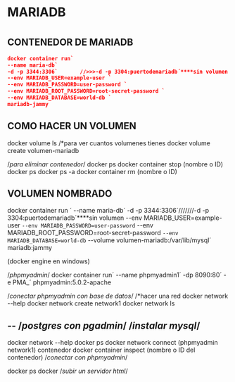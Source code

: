 # MARIADB
#

## CONTENEDOR DE MARIADB
``` json
docker container run`
--name maria-db`
-d -p 3344:3306`       //>>>-d -p 3304:puertodemariadb´****sin volumen
--env MARIADB_USER=example-user `
--env MARIADB_PASSWORD=user-password `
--env MARIADB_ROOT_PASSWORD=root-secret-password `
--env MARIADB_DATABASE=world-db `
mariadb-jammy
```

## COMO HACER UN VOLUMEN
docker volume ls /*para ver cuantos volumenes tienes
docker volume create volumen-mariadb

/*para eliminar contenedor*/
docker ps
docker container stop (nombre o ID)
docker ps
docker ps -a
docker container rm (nombre o ID)

## VOLUMEN NOMBRADO
docker container run ´
--name maria-db´
-d -p 3344:3306´///////-d -p 3304:puertodemariadb´****sin volumen
--env MARIADB_USER=example-user `
--env MARIADB_PASSWORD=user-password `
--env MARIADB_ROOT_PASSWORD=root-secret-password `
--env MARIADB_DATABASE=world-db `
--volume volumen-mariadb:/var/lib/mysql´
mariadb:jammy


(docker engine en windows)



/*phpmyadmin*/
docker container run´
--name phpmyadmin1´
-dp 8090:80´
-e PMA_´
phpmyadmin:5.0.2-apache

/*conectar phpmyadmin con base de datos*/
/*hacer una red
docker network --help
docker network create network1
docker network ls


--
/*postgres con pgadmin*/
/*instalar mysql*/
--


docker network --help
docker ps
docker network connect (phpmyadmin network1) contenedor
docker container inspect (nombre o ID del contenedor)
/*conectar con phpmyadmin*/


docker ps 
docker 
/*subir un servidor html*/
